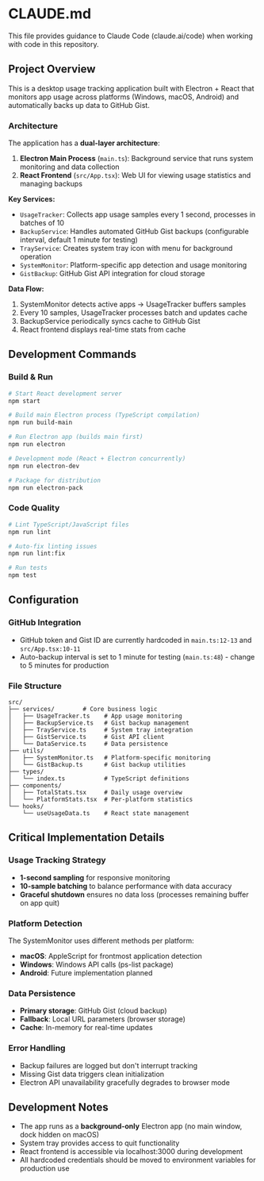 # CLAUDE.md

This file provides guidance to Claude Code (claude.ai/code) when working with code in this repository.

## Project Overview

This is a desktop usage tracking application built with Electron + React that monitors app usage across platforms (Windows, macOS, Android) and automatically backs up data to GitHub Gist.

### Architecture

The application has a **dual-layer architecture**:

1. **Electron Main Process** (`main.ts`): Background service that runs system monitoring and data collection
2. **React Frontend** (`src/App.tsx`): Web UI for viewing usage statistics and managing backups

**Key Services:**
- `UsageTracker`: Collects app usage samples every 1 second, processes in batches of 10
- `BackupService`: Handles automated GitHub Gist backups (configurable interval, default 1 minute for testing)  
- `TrayService`: Creates system tray icon with menu for background operation
- `SystemMonitor`: Platform-specific app detection and usage monitoring
- `GistBackup`: GitHub Gist API integration for cloud storage

**Data Flow:**
1. SystemMonitor detects active apps → UsageTracker buffers samples
2. Every 10 samples, UsageTracker processes batch and updates cache
3. BackupService periodically syncs cache to GitHub Gist
4. React frontend displays real-time stats from cache

## Development Commands

### Build & Run
```bash
# Start React development server
npm start

# Build main Electron process (TypeScript compilation)
npm run build-main

# Run Electron app (builds main first)
npm run electron

# Development mode (React + Electron concurrently)
npm run electron-dev

# Package for distribution
npm run electron-pack
```

### Code Quality
```bash
# Lint TypeScript/JavaScript files
npm run lint

# Auto-fix linting issues
npm run lint:fix

# Run tests
npm test
```

## Configuration

### GitHub Integration
- GitHub token and Gist ID are currently hardcoded in `main.ts:12-13` and `src/App.tsx:10-11`
- Auto-backup interval is set to 1 minute for testing (`main.ts:48`) - change to 5 minutes for production

### File Structure
```
src/
├── services/        # Core business logic
│   ├── UsageTracker.ts    # App usage monitoring
│   ├── BackupService.ts   # Gist backup management
│   ├── TrayService.ts     # System tray integration
│   ├── GistService.ts     # Gist API client
│   └── DataService.ts     # Data persistence
├── utils/
│   ├── SystemMonitor.ts   # Platform-specific monitoring
│   └── GistBackup.ts      # Gist backup utilities
├── types/
│   └── index.ts           # TypeScript definitions
├── components/
│   ├── TotalStats.tsx     # Daily usage overview
│   └── PlatformStats.tsx  # Per-platform statistics
└── hooks/
    └── useUsageData.ts    # React state management
```

## Critical Implementation Details

### Usage Tracking Strategy
- **1-second sampling** for responsive monitoring
- **10-sample batching** to balance performance with data accuracy
- **Graceful shutdown** ensures no data loss (processes remaining buffer on app quit)

### Platform Detection
The SystemMonitor uses different methods per platform:
- **macOS**: AppleScript for frontmost application detection
- **Windows**: Windows API calls (ps-list package)
- **Android**: Future implementation planned

### Data Persistence
- **Primary storage**: GitHub Gist (cloud backup)
- **Fallback**: Local URL parameters (browser storage)
- **Cache**: In-memory for real-time updates

### Error Handling
- Backup failures are logged but don't interrupt tracking
- Missing Gist data triggers clean initialization
- Electron API unavailability gracefully degrades to browser mode

## Development Notes

- The app runs as a **background-only** Electron app (no main window, dock hidden on macOS)
- System tray provides access to quit functionality
- React frontend is accessible via localhost:3000 during development
- All hardcoded credentials should be moved to environment variables for production use